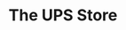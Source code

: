 ---
title: "The UPS Store"
url: /little-rock/the-ups-store-south-rodney-parham-road/
shop: Kopieren
---